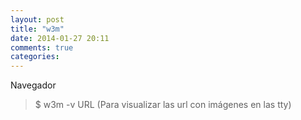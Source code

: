 ```yaml
---
layout: post
title: "w3m"
date: 2014-01-27 20:11
comments: true
categories: 
---
```

Navegador

>$ w3m -v URL (Para visualizar las url con imágenes en las tty)

